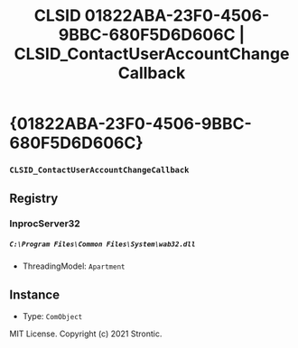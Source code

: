 ﻿---
title: "CLSID 01822ABA-23F0-4506-9BBC-680F5D6D606C | CLSID_ContactUserAccountChangeCallback"
excerpt: What is COM-Object CLSID 01822ABA-23F0-4506-9BBC-680F5D6D606C?
---

# {01822ABA-23F0-4506-9BBC-680F5D6D606C}

### `CLSID_ContactUserAccountChangeCallback`

## Registry


### InprocServer32

##### `C:\Program Files\Common Files\System\wab32.dll`
* ThreadingModel: `Apartment`

## Instance

* Type: `ComObject`

MIT License. Copyright (c) 2021 Strontic.


